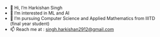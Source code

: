 - 👋 Hi, I’m Harkishan Singh
- 👀 I’m interested in ML and AI
- 🌱 I’m pursuing Computer Science and Applied Mathematics from IIITD (final year student)
- 📫 Reach me at : singh.harkishan2912@gmail.com

<!---
hsahib2912/hsahib2912 is a ✨ special ✨ repository because its `README.md` (this file) appears on your GitHub profile.
You can click the Preview link to take a look at your changes.
--->
